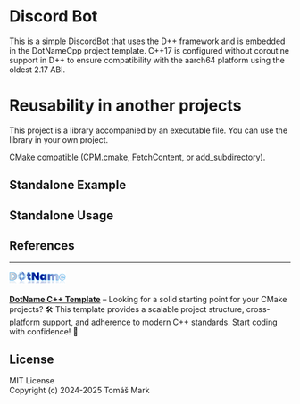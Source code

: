 # Discord Bot

This is a simple DiscordBot that uses the D++ framework and is embedded in the DotNameCpp project template. C++17 is configured without coroutine support in D++ to ensure compatibility with the aarch64 platform using the oldest 2.17 ABI.

# Reusability in another projects

This project is a library accompanied by an executable file. You can use the library in your own project.

[CMake compatible (CPM.cmake, FetchContent, or add_subdirectory).](https://github.com/tomasmark79/DotNameCppFree?tab=readme-ov-file#reusability-in-another-projects)

## Standalone Example
## Standalone Usage
## References

---

<img src="assets/logo.png" alt="DotNameCpp Logo" width="20%">

**[DotName C++ Template](https://github.com/tomasmark79/DotNameCppFree)** – Looking for a solid starting point for your CMake projects? 🛠️ This template provides a scalable project structure, cross-platform support, and adherence to modern C++ standards. Start coding with confidence! 🚀  

## License

MIT License  
Copyright (c) 2024-2025 Tomáš Mark